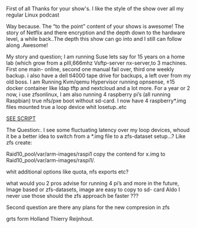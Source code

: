 First of all Thanks for your show's. I like the style of the show
over
all my regular Linux podcast 

Way because. The “to the point” content of your shows is awesome!
The story of Netflix and  there encryption and the depth down to
the
hardware level, a while back..The depth this show can go into and I
still can follow along .Awesome!

My story and question;
I am running Suse lets say for 15 years on a home lab (which grow
from
a pIII,666mhz Vsftp-server nx-server,to 3 machines. First one main-
online, second one manual fail over, third one weekly backup. i
also
have a dell tl4000 tape drive for backups, a left over from my old
boss. I am Running Kvm/qemu Hypervisor running opnsense, ±15
docker
container like ldap tftp and nextcloud and a lot more.
For a year or 2 now, i use zfsonlinux, I am also running
4  raspberry
pi’s (all running Raspbian) true nfs/pxe boot without sd-card. I
now
have 4 raspberry*.img files mounted true a loop device whit
losetup..etc

[SEE SCRIPT](https://github.com/BSDNow/bsdnow.tv/blob/master/episodes/376/feedback/script.md)

The Question:.
  I see some fluctuating latency over my loop devices, whoud it be
a
better idea to switch from a *.img file to a zfs-dataset setup…?
Like
zfs create:

Raid10_pool/var/arm-images/raspi1
  copy the contend for x.img to Raid10_pool/var/arm-images/raspi1/.

whit additional options like quota, nfs exports etc?

  what would you 2 pros advise for running 4 pi’s and more in the
future, Image based or zfs-datasets, image are easy to copy to sd-
card
Aldo I never use those  should the zfs approach be faster ???

Second question
  are there any plans for the new compresion in zfs

grts form Holland
Thierry Reijnhout.

